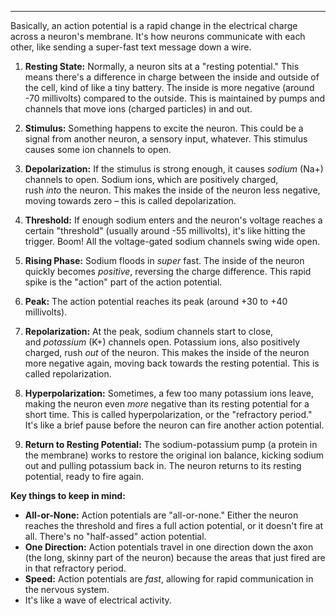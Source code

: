
---

Basically, an action potential is a rapid change in the electrical charge across a neuron's membrane. It's how neurons communicate with each other, like sending a super-fast text message down a wire.

1. **Resting State:** Normally, a neuron sits at a "resting potential." This means there's a difference in charge between the inside and outside of the cell, kind of like a tiny battery. The inside is more negative (around -70 millivolts) compared to the outside. This is maintained by pumps and channels that move ions (charged particles) in and out.
    
2. **Stimulus:** Something happens to excite the neuron. This could be a signal from another neuron, a sensory input, whatever. This stimulus causes some ion channels to open.
    
3. **Depolarization:** If the stimulus is strong enough, it causes _sodium_ (Na+) channels to open. Sodium ions, which are positively charged, rush _into_ the neuron. This makes the inside of the neuron less negative, moving towards zero – this is called depolarization.
    
4. **Threshold:** If enough sodium enters and the neuron's voltage reaches a certain "threshold" (usually around -55 millivolts), it's like hitting the trigger. Boom! All the voltage-gated sodium channels swing wide open.
    
5. **Rising Phase:** Sodium floods in _super_ fast. The inside of the neuron quickly becomes _positive_, reversing the charge difference. This rapid spike is the "action" part of the action potential.
    
6. **Peak:** The action potential reaches its peak (around +30 to +40 millivolts).
    
7. **Repolarization:** At the peak, sodium channels start to close, and _potassium_ (K+) channels open. Potassium ions, also positively charged, rush _out_ of the neuron. This makes the inside of the neuron more negative again, moving back towards the resting potential. This is called repolarization.
    
8. **Hyperpolarization:** Sometimes, a few too many potassium ions leave, making the neuron even _more_ negative than its resting potential for a short time. This is called hyperpolarization, or the "refractory period." It's like a brief pause before the neuron can fire another action potential.
    
9. **Return to Resting Potential:** The sodium-potassium pump (a protein in the membrane) works to restore the original ion balance, kicking sodium out and pulling potassium back in. The neuron returns to its resting potential, ready to fire again.
    

**Key things to keep in mind:**

- **All-or-None:** Action potentials are "all-or-none." Either the neuron reaches the threshold and fires a full action potential, or it doesn't fire at all. There's no "half-assed" action potential.
- **One Direction:** Action potentials travel in one direction down the axon (the long, skinny part of the neuron) because the areas that just fired are in that refractory period.
- **Speed:** Action potentials are _fast_, allowing for rapid communication in the nervous system.
- It's like a wave of electrical activity.
